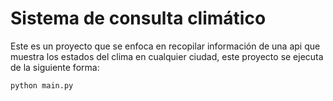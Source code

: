 # Sistema de consulta climático
Este es un proyecto que se enfoca en recopilar información de una api que muestra los estados del clima en cualquier ciudad,
este proyecto se ejecuta de la siguiente forma:
```bash
python main.py
